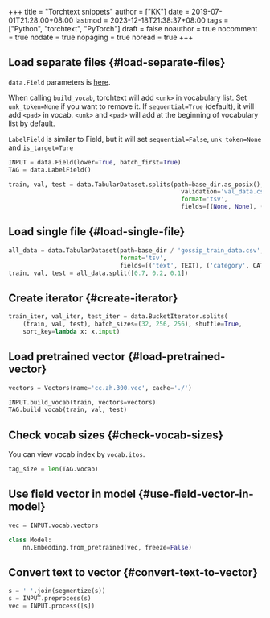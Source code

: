 +++
title = "Torchtext snippets"
author = ["KK"]
date = 2019-07-01T21:28:00+08:00
lastmod = 2023-12-18T21:38:37+08:00
tags = ["Python", "torchtext", "PyTorch"]
draft = false
noauthor = true
nocomment = true
nodate = true
nopaging = true
noread = true
+++

## Load separate files {#load-separate-files}

`data.Field` parameters is [here](https://torchtext.readthedocs.io/en/latest/data.html#torchtext.data.Field).

When calling `build_vocab`, torchtext will add `<unk>` in vocabulary list. Set `unk_token=None` if you want to remove it. If `sequential=True` (default), it will add `<pad>` in vocab. `<unk>` and `<pad>` will add at the beginning of vocabulary list by default.

`LabelField` is similar to Field, but it will set `sequential=False`, `unk_token=None` and `is_target=Ture`

```python
INPUT = data.Field(lower=True, batch_first=True)
TAG = data.LabelField()

train, val, test = data.TabularDataset.splits(path=base_dir.as_posix(), train='train_data.csv',
                                                validation='val_data.csv', test='test_data.csv',
                                                format='tsv',
                                                fields=[(None, None), ('input', INPUT), ('tag', TAG)])
```


## Load single file {#load-single-file}

```python
all_data = data.TabularDataset(path=base_dir / 'gossip_train_data.csv',
                               format='tsv',
                               fields=[('text', TEXT), ('category', CATEGORY)])
train, val, test = all_data.split([0.7, 0.2, 0.1])
```


## Create iterator {#create-iterator}

```python
train_iter, val_iter, test_iter = data.BucketIterator.splits(
    (train, val, test), batch_sizes=(32, 256, 256), shuffle=True,
    sort_key=lambda x: x.input)
```


## Load pretrained vector {#load-pretrained-vector}

```python
vectors = Vectors(name='cc.zh.300.vec', cache='./')

INPUT.build_vocab(train, vectors=vectors)
TAG.build_vocab(train, val, test)
```


## Check vocab sizes {#check-vocab-sizes}

You can view vocab index by `vocab.itos`.

```python
tag_size = len(TAG.vocab)
```


## Use field vector in model {#use-field-vector-in-model}

```python
vec = INPUT.vocab.vectors

class Model:
    nn.Embedding.from_pretrained(vec, freeze=False)
```


## Convert text to vector {#convert-text-to-vector}

```python
s = ' '.join(segmentize(s))
s = INPUT.preprocess(s)
vec = INPUT.process([s])
```
